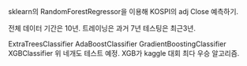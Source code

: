 sklearn의 RandomForestRegressor을 이용해 KOSPI의 adj Close 예측하기.

전체 데이터 기간은 10년.
트레이닝은 과거 7년 테스팅은 최근3년.

ExtraTreesClassifier
AdaBoostClassifier
GradientBoostingClassifier
XGBClassifier
위 네개도 테스트 예정. XGB가 kaggle 대회 최다 우승 알고리즘. 
